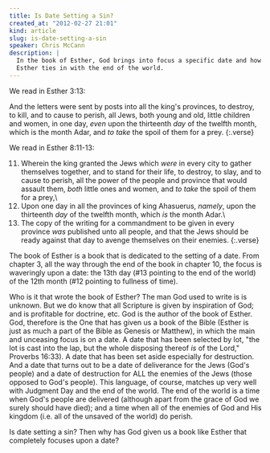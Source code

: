 ```yaml
---
title: Is Date Setting a Sin?
created_at: "2012-02-27 21:01"
kind: article
slug: is-date-setting-a-sin
speaker: Chris McCann
description: |
  In the book of Esther, God brings into focus a specific date and how the language in
  Esther ties in with the end of the world.
---
```

We read in Esther 3:13:

And the letters were sent by posts into all the king's provinces, to destroy, to kill, 
and to cause to perish, all Jews, both young and old, little children and women, in one 
day, *even* upon the thirteenth *day* of the twelfth month, which is the month Adar, 
and *to take* the spoil of them for a prey.
{:.verse}

We read in Esther 8:11-13:

11) Wherein the king granted the Jews which *were* in every city to gather themselves 
together, and to stand for their life, to destroy, to slay, and to cause to perish, all 
the power of the people and province that would assault them, *both* little ones and 
women, and *to take* the spoil of them for a prey,\\
12) Upon one day in all the provinces of king Ahasuerus, *namely*, upon the thirteenth 
*day* of the twelfth month, which *is* the month Adar.\\
13) The copy of the writing for a commandment to be given in every province *was* published 
unto all people, and that the Jews should be ready against that day to avenge themselves on 
their enemies.
{:.verse}

The book of Esther is a book that is dedicated to the setting of a date. From chapter 3, 
all the way through the end of the book in chapter 10, the focus is waveringly upon a date: 
the 13th day (#13 pointing to the end of the world) of the 12th month (#12 pointing to 
fullness of time). 

Who is it that wrote the book of Esther? The man God used to write is is unknown. But we 
do know that all Scripture is given by inspiration of God; and is profitable 
for doctrine, etc. God is the author of the book of Esther. God, therefore is the One that 
has given us a book of the Bible (Esther is just as much a part of the Bible as Genesis or 
Matthew), in which the main and unceasing focus is on a date. A date that has been selected 
by lot, "the lot is cast into the lap, but the whole disposing thereof *is* of the Lord," 
Proverbs 16:33). A date that has been set aside especially for destruction. And a date that 
turns out to be a date of deliverance for the Jews (God's people) and a date of destruction 
for ALL the enemies of the Jews (those opposed to God's people). This language, of course, 
matches up very well with Judgment Day and the end of the world. The end of the world is a 
time when God's people are delivered (although apart from the grace of God we surely should 
have died); and a time when all of the enemies of God and His kingdom (i.e. all of the 
unsaved of the world) do perish. 

Is date setting a sin? Then why has God given us a book like Esther that completely focuses 
upon a date?


